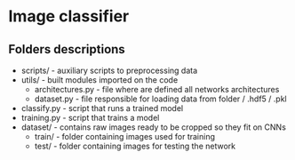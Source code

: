 # Image classifier

## Folders descriptions
* scripts/ - auxiliary scripts to preprocessing data 
* utils/   - built modules imported on the code
  * architectures.py - file where are defined all networks architectures
  * dataset.py       - file responsible for loading data from folder / .hdf5 / .pkl
* classify.py - script that runs a trained model 
* training.py - script that trains a model
* dataset/ - contains raw images ready to be cropped so they fit on CNNs
  * train/ - folder containing images used for training
  * test/ - folder containing images for testing the network

